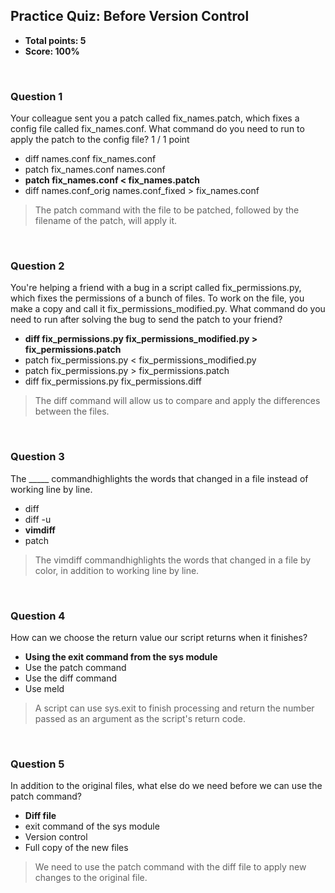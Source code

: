 ## Practice Quiz: Before Version Control
* **Total points: 5**
* **Score: 100%**

<br>

### Question 1

Your colleague sent you a patch called fix_names.patch, which fixes a config file called fix_names.conf. What command do you need to run to apply the patch to the config file?
1 / 1 point

* diff names.conf fix_names.conf
* patch fix_names.conf names.conf
* **patch fix_names.conf < fix_names.patch**
* diff names.conf_orig names.conf_fixed > fix_names.conf

> The patch command with the file to be patched, followed by the filename of the patch, will apply it.

<br>

### Question 2

You're helping a friend with a bug in a script called fix_permissions.py, which fixes the permissions of a bunch of files. To work on the file, you make a copy and call it fix_permissions_modified.py. What command do you need to run after solving the bug to send the patch to your friend?

* **diff fix_permissions.py fix_permissions_modified.py > fix_permissions.patch**
* patch fix_permissions.py < fix_permissions_modified.py
* patch fix_permissions.py > fix_permissions.patch
* diff fix_permissions.py fix_permissions.diff

> The diff command will allow us to compare and apply the differences between the files.

<br>

### Question 3

The _____ commandhighlights the words that changed in a file instead of working line by line.

* diff
* diff -u
* **vimdiff**
* patch

> The vimdiff commandhighlights the words that changed in a file by color, in addition to working line by line.

<br>

### Question 4

How can we choose the return value our script returns when it finishes?

* **Using the exit command from the sys module**
* Use the patch command
* Use the diff command
* Use meld

> A script can use sys.exit to finish processing and return the number passed as an argument as the script's return code.

<br>

### Question 5

In addition to the original files, what else do we need before we can use the patch command?

* **Diff file**
* exit command of the sys module
* Version control
* Full copy of the new files

> We need to use the patch command with the diff file to apply new changes to the original file.